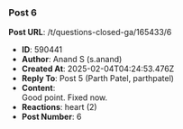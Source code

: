 ### Post 6
**Post URL**: /t/questions-closed-ga/165433/6
- **ID**: 590441
- **Author**: Anand S (s.anand)
- **Created At**: 2025-02-04T04:24:53.476Z
- **Reply To**: Post 5 (Parth Patel, parthpatel)
- **Content**:  
  Good point. Fixed now.
- **Reactions**: heart (2)
- **Post Number**: 6

